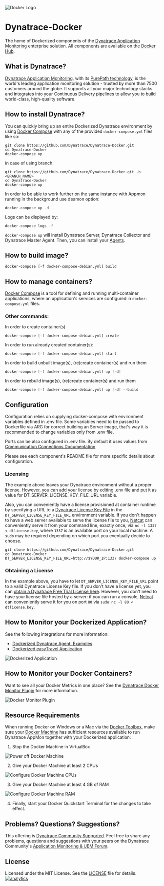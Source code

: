 ![Docker Logo](https://github.com/Dynatrace/Dynatrace-Docker/blob/images/docker-logo.png)

# Dynatrace-Docker

The home of Dockerized components of the [Dynatrace Application Monitoring](http://www.dynatrace.com/docker) enterprise solution. All components are available on the [Docker Hub](https://hub.docker.com/u/dynatrace/).

## What is Dynatrace?

[Dynatrace Application Monitoring](http://www.dynatrace.com/en/products/application-monitoring.html), with its [PurePath technology](http://www.dynatrace.com/en_us/application-performance-management/products/purepath-technology.html), is the world's leading application monitoring solution - trusted by more than 7500 customers around the globe. It supports all your major technology stacks and integrates into your Continuous Delivery pipelines to allow you to build world-class, high-quality software.

## How to install Dynatrace?

You can quickly bring up an entire Dockerized Dynatrace environment by using [Docker Compose](https://docs.docker.com/compose/) with any of the provided `docker-compose.yml` files like so:

```
git clone https://github.com/Dynatrace/Dynatrace-Docker.git
cd Dynatrace-Docker
docker-compose up
```
in case of using branch:
```
git clone https://github.com/Dynatrace/Dynatrace-Docker.git -b <BRANCH_NAME>
cd Dynatrace-Docker
docker-compose up
```
In order to be able to work further on the same instance with Appmon running in the background use deamon option:
```
docker-compose up -d
```
Logs can be displayed by:
```
docker-compose logs -f
```

`docker-compose up` will install Dynatrace Server, Dynatrace Collector and Dynatrace Master Agent. Then, you can install your [Agents](https://github.com/Dynatrace/Dynatrace-Docker/tree/7.0_GA/Dynatrace-Agent-Examples).


## How to build image?
```
docker-compose [-f docker-compose-debian.yml] build
```

## How to manage containers?

[Docker Compose](https://docs.docker.com/compose/) is a tool for defining and running multi-container applications, where an application's services are configured in `docker-compose.yml` files. 


### Other commands:

In order to create container(s)
```
docker-compose [-f docker-compose-debian.yml] create
```
In order to run already created container(s):
```
docker-compose [-f docker-compose-debian.yml] start
```
In order to build unbuilt image(s), (re)create container(s) and run them
```
docker-compose [-f docker-compose-debian.yml] up [-d]
```
In order to rebuild image(s), (re)create container(s) and run them
```
docker-compose [-f docker-compose-debian.yml] up [-d] --build
```


## Configuration

Configuration relies on supplying docker-compose with environment variables defined in .env file. Some variables need to be passed to Dockerfile via ARG for correct building an Server image, that's way it is recommended to change variables only from .env file.

Ports can be also configured in .env file. By default it uses values from [Communication Connections Documentation](https://community-staging.dynalabs.io/support/doc/appmon/installation/set-up-communication-connections/).

Please see each component's README file for more specific details about configuration.

### Licensing

The example above leaves your Dynatrace environment without a proper license. However, you can add your license by editing .env file and put it as value for DT_SERVER_LICENSE_KEY_FILE_URL variable.

Also, you can conveniently have a license provisioned at container runtime by specifying a URL to a [Dynatrace License Key File](http://bit.ly/dttrial-docker-github) in the `DT_SERVER_LICENSE_KEY_FILE_URL` environment variable. If you don't happen to have a web server available to serve the license file to you, [Netcat](https://en.wikipedia.org/wiki/Netcat) can conveniently serve it from your command line, exactly once, via `nc -l 1337 < dtlicense.key`, where `1337` is an available port on your local machine. A `sudo` may be required depending on which port you eventually decide to choose.

```
git clone https://github.com/Dynatrace/Dynatrace-Docker.git
cd Dynatrace-Docker
DT_SERVER_LICENSE_KEY_FILE_URL=http://$YOUR_IP:1337 docker-compose up
```

### Obtaining a License

In the example above, you have to let `DT_SERVER_LICENSE_KEY_FILE_URL` point to a valid Dynatrace License Key file. If you don't have a license yet, you can [obtain a Dynatrace Free Trial License here](http://bit.ly/dttrial-docker-github). However, you don't need to have your license file hosted by a server: if you can run a console, [Netcat](https://en.wikipedia.org/wiki/Netcat) can conveniently serve it for you on port `80` via `sudo nc -l 80 < dtlicense.key`.

## How to Monitor your Dockerized Application?

See the following integrations for more information:

- [Dockerized Dynatrace Agent: Examples](https://github.com/Dynatrace/Dynatrace-Docker/tree/7.0_GA/Dynatrace-Agent-Examples)
- [Dockerized easyTravel Application](https://github.com/Dynatrace-Innovationlab/easyTravel-Docker)

![Dockerized Application](https://github.com/Dynatrace/Dynatrace-Docker/blob/images/dockerized-application.png)

## How to Monitor your Docker Containers?

Want to see all your Docker Metrics in one place? See the [Dynatrace Docker Monitor Plugin](https://community.dynatrace.com/community/display/DL/Docker+Monitor+Plugin) for more information.

![Docker Monitor Plugin](https://github.com/Dynatrace/Dynatrace-Docker/blob/images/docker-monitor-plugin.png)

## Resource Requirements

When running Docker on Windows or a Mac via the [Docker Toolbox](https://www.docker.com/products/docker-toolbox), make sure your [Docker Machine](https://docs.docker.com/machine/overview/) has sufficient resources available to run Dynatrace AppMon together with your Dockerized application:

1) Stop the Docker Machine in VirtualBox

![Power off Docker Machine](https://github.com/Dynatrace/Dynatrace-Docker/blob/images/docker-machine-power-off.png)

2) Give your Docker Machine at least 2 CPUs

![Configure Docker Machine CPUs](https://github.com/Dynatrace/Dynatrace-Docker/blob/images/docker-machine-cpu-settings.png)

3) Give your Docker Machine at least 4 GB of RAM

![Configure Docker Machine RAM](https://github.com/Dynatrace/Dynatrace-Docker/blob/images/docker-machine-mem-settings.png)

4) Finally, start your Docker Quickstart Terminal for the changes to take effect.

## Problems? Questions? Suggestions?

This offering is [Dynatrace Community Supported](https://community.dynatrace.com/community/display/DL/Support+Levels#SupportLevels-Communitysupported/NotSupportedbyDynatrace(providedbyacommunitymember)). Feel free to share any problems, questions and suggestions with your peers on the Dynatrace Community's [Application Monitoring & UEM Forum](https://answers.dynatrace.com/spaces/146/index.html).

## License

Licensed under the MIT License. See the [LICENSE](https://github.com/Dynatrace/Dynatrace-Docker/blob/master/LICENSE) file for details.
[![analytics](https://www.google-analytics.com/collect?v=1&t=pageview&_s=1&dl=https%3A%2F%2Fgithub.com%2FdynaTrace&dp=%2FDynatrace-Docker&dt=Dynatrace-Docker&_u=Dynatrace~&cid=github.com%2FdynaTrace&tid=UA-54510554-5&aip=1)]()
